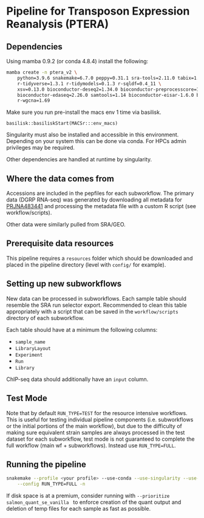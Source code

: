 # Pipeline for Transposon Expression Reanalysis (PTERA)

## Dependencies

Using mamba 0.9.2 (or conda 4.8.4) install the following:

```bash
mamba create -n ptera_v2 \
	python=3.9.6 snakemake=6.7.0 peppy=0.31.1 sra-tools=2.11.0 tabix=1.11 \
	r-tidyverse=1.3.1 r-tidymodels=0.1.3 r-sqldf=0.4_11 \
	xsv=0.13.0 bioconductor-deseq2=1.34.0 bioconductor-preprocesscore=1.54.0 \
	bioconductor-edaseq=2.26.0 samtools=1.14 bioconductor-eisar-1.6.0 bioconductor-bsgenome=1.62.0 \
	r-wgcna=1.69
```

Make sure you run pre-install the macs env 1 time via basilisk.

```
basilisk::basiliskStart(MACSr:::env_macs)
```

Singularity must also be installed and accessible in this environment. Depending on
your system this can be done via conda. For HPCs admin privileges may be required.

Other dependencies are handled at runtime by singularity.

## Where the data comes from

Accessions are included in the pepfiles for each subworkflow. The primary data (DGRP RNA-seq) was
generated by downloading all metadata for [PRJNA483441](https://www.ncbi.nlm.nih.gov/Traces/study/?acc=PRJNA483441&o=acc_s%3Aa#)
and processing the metadata file with a custom R script (see workflow/scripts).

Other data were similarly pulled from SRA/GEO.

## Prerequisite data resources

This pipeline requires a `resources` folder which should be downloaded and placed in the
pipeline directory (level with `config/` for example).

## Setting up new subworkflows

New data can be processed in subworkflows. Each sample table should resemble
the SRA run selector export. Recommended to clean this table appropriately with a script
that can be saved in the `workflow/scripts` directory of each subworkflow.

Each table should have at a minimum the following columns:

- `sample_name`
- `LibraryLayout`
- `Experiment`
- `Run`
- `Library`

ChIP-seq data should additionally have an `input` column.

## Test Mode

Note that by default `RUN_TYPE=TEST` for the resource intensive workflows. This is useful for testing individual pipeline
components (i.e. subworkflows or the initial portions of the main workflow), but due to
the difficulty of making sure equivalent strain samples are always processed in the
test dataset for each subworkflow, test mode is not guaranteed to complete the full workflow
(main wf + subworkflows). Instead use `RUN_TYPE=FULL`.

## Running the pipeline

```bash
snakemake --profile <your profile> --use-conda --use-singularity --use-conda -j 999 -kp \
	--config RUN_TYPE=FULL -n
```

If disk space is at a premium, consider running with `--prioritize salmon_quant_se_vanilla `
to enforce creation of the quant output and deletion of temp files for each sample as fast as possible.
